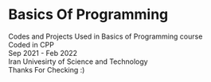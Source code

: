 # Basics Of Programming 
Codes and Projects Used in Basics of Programming course <br/>
Coded in CPP <br/>
Sep 2021 - Feb 2022 <br/>
Iran Univesirty of Science and Technology <br/>
Thanks For Checking :) <br/>
